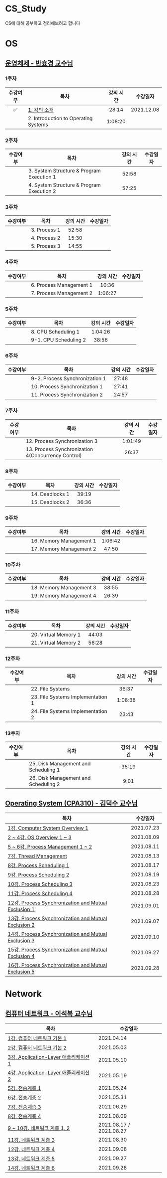 # CS_Study

CS에 대해 공부하고 정리해보려고 합니다

# OS

## [운영체제 - 반효경 교수님](http://www.kocw.net/home/search/kemView.do?kemId=1046323)

### 1주차 

|수강여부|목차|강의 시간|수강일자|
|:---:|---|:---:|:---:|
|✅|[1. 강의 소개](https://github.com/ChaminLee/CS_Study/blob/main/OS/1.%20%EA%B0%95%EC%9D%98%20%EC%86%8C%EA%B0%9C.md)|28:14|2021.12.08|
||2. Introduction to Operating Systems|1:08:20| |

### 2주차 

|수강여부|목차|강의 시간|수강일자|
|:---:|---|:---:|:---:|
||3. System Structure & Program Execution 1|52:58| |
||4. System Structure & Program Execution 2|57:25| |

### 3주차 

|수강여부|목차|강의 시간|수강일자|
|:---:|---|:---:|:---:|
||3. Process 1|52:58| |
||4. Process 2|15:30| |
||5. Process 3|14:55| |

### 4주차 

|수강여부|목차|강의 시간|수강일자|
|:---:|---|:---:|:---:|
||6. Process Management 1|10:36| |
||7. Process Management 2|1:06:27| |


### 5주차 

|수강여부|목차|강의 시간|수강일자|
|:---:|---|:---:|:---:|
||8. CPU Scheduling 1|1:04:26| |
||9-1. CPU Scheduling 2|38:56| |


### 6주차 

|수강여부|목차|강의 시간|수강일자|
|:---:|---|:---:|:---:|
||9-2. Process Synchronization 1|27:48| |
||10. Process Synchronization 1|27:41| |
||11. Process Synchronization 2|24:57| |

### 7주차 

|수강여부|목차|강의 시간|수강일자|
|:---:|---|:---:|:---:|
||12. Process Synchronization 3|1:01:49| |
||13. Process Synchronization 4(Concurrency Control)|26:37| |


### 8주차 

|수강여부|목차|강의 시간|수강일자|
|:---:|---|:---:|:---:|
||14. Deadlocks 1|39:19| |
||15. Deadlocks 2|36:36| |

### 9주차 

|수강여부|목차|강의 시간|수강일자|
|:---:|---|:---:|:---:|
||16. Memory Management 1|1:06:42| |
||17. Memory Management 2|47:50| |

### 10주차 

|수강여부|목차|강의 시간|수강일자|
|:---:|---|:---:|:---:|
||18. Memory Management 3|38:55| |
||19. Memory Management 4|26:39| |

### 11주차 

|수강여부|목차|강의 시간|수강일자|
|:---:|---|:---:|:---:|
||20. Virtual Memory 1|44:03| |
||21. Virtual Memory 2|56:28| |

### 12주차 

|수강여부|목차|강의 시간|수강일자|
|:---:|---|:---:|:---:|
||22. File Systems|36:37| |
||23. File Systems Implementation 1|1:08:38| |
||24. File Systems Implementation 2|23:43| |

### 13주차 

|수강여부|목차|강의 시간|수강일자|
|:---:|---|:---:|:---:|
||25. Disk Management and Scheduling 1|35:19| ||
||26. Disk Management and Scheduling 2|9:01| ||

## [Operating System (CPA310) - 김덕수 교수님](https://www.youtube.com/playlist?list=PLBrGAFAIyf5rby7QylRc6JxU5lzQ9c4tN)

|목차|수강일자|
|--|--|
| [1강. Computer System Overview 1](https://leechamin.tistory.com/503) |2021.07.23|
| [2 ~ 4강. OS Overview 1 ~ 3](https://leechamin.tistory.com/508?category=1012929) |2021.08.09|
| [5 ~ 6강. Process Management 1 ~ 2](https://leechamin.tistory.com/516#%ED%--%--%EB%A-%-C%EC%--%B-%EC%-A%A-%EC%-D%--%--%EC%--%--%ED%--%-C)| 2021.08.11 |
| [7강. Thread Management](https://leechamin.tistory.com/517) |2021.08.13|
| [8강. Process Scheduling 1](https://leechamin.tistory.com/520)|2021.08.17|
| [9강. Process Scheduling 2](https://leechamin.tistory.com/525)|2021.08.19|
| [10강. Process Scheduling 3](https://leechamin.tistory.com/526)|2021.08.23|
| [11강. Process Scheduling 4](https://leechamin.tistory.com/530)|2021.08.28|
| [12강. Process Synchronization and Mutual Exclusion 1](https://leechamin.tistory.com/533)|2021.09.01|
| [13강. Process Synchronization and Mutual Exclusion 2](https://leechamin.tistory.com/537)|2021.09.07|
| [14강. Process Synchronization and Mutual Exclusion 3](https://leechamin.tistory.com/542)|2021.09.10|
| [15강. Process Synchronization and Mutual Exclusion 4](https://leechamin.tistory.com/544)|2021.09.27|
| [16강. Process Synchronization and Mutual Exclusion 5](https://leechamin.tistory.com/546)|2021.09.28|







# Network

## [컴퓨터 네트워크 - 이석복 교수님](http://www.kocw.net/home/cview.do?mty=p&kemId=1169634)

|목차|수강일자|
|--|--|
| [1강. 컴퓨터 네트워크 기본 1](https://leechamin.tistory.com/430) |2021.04.14|
| [2강. 컴퓨터 네트워크 기본 2](https://leechamin.tistory.com/440) |2021.05.03|
| [3강. Application-Layer 애플리케이션 1](https://leechamin.tistory.com/445) |2021.05.10|
| [4강. Application-Layer 애플리케이션 2](https://leechamin.tistory.com/447) |2021.05.19|
| [5강. 전송계층 1](https://leechamin.tistory.com/451) |2021.05.24|
| [6강. 전송계층 2](https://leechamin.tistory.com/454) |2021.05.31|
| [7강. 전송계층 3](https://leechamin.tistory.com/482) |2021.06.29|
| [8강. 전송계층 4](https://leechamin.tistory.com/511) |2021.08.09|
| [9 ~ 10강. 네트워크 계층 1, 2](https://leechamin.tistory.com/529) |2021.08.17 / 2021.08.27 |
| [11강. 네트워크 계층 3](https://leechamin.tistory.com/531) |2021.08.30|
| [12강. 네트워크 계층 4](https://leechamin.tistory.com/538) |2021.09.08|
| [13강. 네트워크 계층 5](https://leechamin.tistory.com/545) |2021.09.27|
| [14강. 네트워크 계층 6](https://leechamin.tistory.com/547) |2021.09.28|

